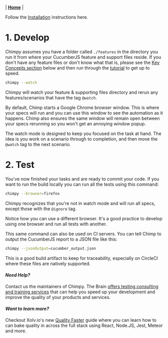 | **[Home](/chimpy)** |

Follow the [Installation](/installation) instructions here.

# 1. Develop

Chimpy assumes you have a folder called `./features` in the directory you run it from where your CucumberJS feature and support files reside. If you don't have any feature files or don't know what that is, please see the [Key Concepts section](doc:key-concepts) below and then run through the [tutorial](doc:tutorial) to get up to speed.

```bash
chimpy --watch
```

Chimpy will watch your feature & supporting files directory and rerun any features/scenarios that have the tag `@watch`.

By default, Chimp starts a Google Chrome browser window. This is where your specs will run and you can use this window to see the automation as it happens. Chimp also ensures the same window will remain open between your specs rerunning so you won't get an annoying window popup. 

The watch mode is designed to keep you focused on the task at hand. The idea is you work on a scenario through to completion, and then move the `@watch` tag to the next scenario.


# 2. Test

You've now finished your tasks and are ready to commit your code. If you want to run the build locally you can run all the tests using this command:

```bash
chimpy --browser=firefox
```

Chimpy recognizes that you're not in watch mode and will run all specs, except those with the 
`@ignore` tag.

Notice how you can use a different browser. It's a good practice to develop using one browser and run all tests with another. 

This same command can also be used on CI servers. You can tell Chimp to output the CucumberJS report to a JSON file like this:

```bash
chimpy --jsonOutput=cucumber_output.json
```

This is a good build artifact to keep for traceability, especially on CircleCI where these files are natively supported.

#### *Need Help?*
Contact us the maintainers of Chimpy. The Brain [offers testing consulting and training services](TODO) that can help you speed up your development and improve the quality of your products and services. 

#### *Want to learn more?*
Checkout Xolv.io's new [Quality Faster](https://www.qualityfaster.com/?utm_source=XolvOSS&utm_medium=OSSDocs&utm_content=ChimpRM-Home&utm_campaign=QFLaunch) guide where you can learn how to can bake quality in across the full stack using React, Node.JS, Jest, Meteor and more.